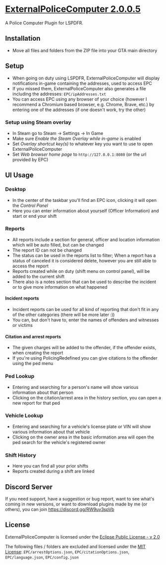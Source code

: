 # [ExternalPoliceComputer 2.0.0.5](https://www.lcpdfr.com/downloads/gta5mods/scripts/45400-externalpolicecomputer/)

A Police Computer Plugin for LSPDFR.

## Installation

- Move all files and folders from the ZIP file into your GTA main directory

## Setup

- When going on duty using LSPDFR, ExternalPoliceComputer will display notifications in-game containing the addresses, used to access EPC
- If you missed them, ExternalPoliceComputer also generates a file including the addresses: `EPC/ipAddresses.txt`
- You can access EPC using any browser of your choice (however I recommend a Chromium based browser, e.g. Chrome, Brave, etc.) by entering one of the addresses (if one doesn't work, try the other)

### Setup using Steam overlay

- In Steam go to Steam <a>&rarr;</a> Settings <a>&rarr;</a> In Game
- Make sure _Enable the Steam Overlay while in-game_ is enabled
- Set _Overlay shortcut key(s)_ to whatever key you want to use to open ExternalPoliceComputer
- Set _Web browser home page_ to `http://127.0.0.1:8080` (or the url provided by EPC)

## UI Usage

### Desktop

- In the center of the taskbar you'll find an EPC icon, clicking it will open the _Control Panel_
- Here you can enter information about yourself (Officer Information) and start or end your shift

### Reports

- All reports include a section for general, officer and location information which will be auto filled, but can be changed
- The report ID can not be changed
- The status can be used in the reports list to filter; When a report has a status of canceled it is considered delete, however you are still able to access the report
- Reports created while on duty (shift menu on control panel), will be added to the current shift
- There also is a notes section that can be used to describe the incident or to give more information on what happened

#### Incident reports

- Incident reports can be used for all kind of reporting that don't fit in any of the other categories (there will be more later :))
- You can, but don't have to, enter the names of offenders and witnesses or victims

#### Citation and arrest reports

- The given charges will be added to the offender, if the offender exists, when creating the report
- If you're using PolicingRedefined you can give citations to the offender using the ped menu

### Ped Lookup

- Entering and searching for a person's name will show various information about that person
- Clicking on the citation/arrest area in the history section, you can open a new report for that ped

### Vehicle Lookup

- Entering and searching for a vehicle's license plate or VIN will show various information about that vehicle
- Clicking on the owner area in the basic information area will open the ped search for the vehicle's registered owner

### Shift History

- Here you can find all your prior shifts
- Reports created during a shift are linked

## Discord Server

If you need support, have a suggestion or bug report, want to see what's coming in new versions, or want to download plugins made by me (or others), you can join https://discord.gg/RW9uy3spVb

## License

ExternalPoliceComputer is licensed under the [Eclipse Public License - v 2.0](https://github.com/jullevistrunz/ExternalPoliceComputer/blob/main/LICENSE)

The following files / folders are excluded and licensed under the [MIT License](https://github.com/jullevistrunz/ExternalPoliceComputer/blob/main/MIT%20LICENSE): `EPC/arrestOptions.json`, `EPC/citationOptions.json`, `EPC/language.json`, `EPC/config.json`
